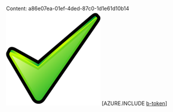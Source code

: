 Content: a86e07ea-01ef-4ded-87c0-1d1e61d10b14![image](5314d77b-bd26-4ae3-967f-29018fe88ad2.png)
[AZURE.INCLUDE [b-token](67872965-8102-48db-9670-c462c22a8a35.md)]

